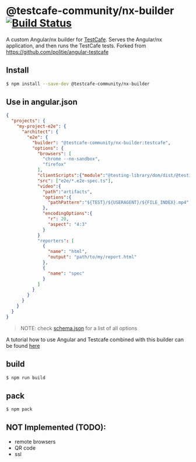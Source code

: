 # @testcafe-community/nx-builder [![Build Status](https://travis-ci.org/testcafe-community/nx-builder.svg?branch=master)](https://travis-ci.org/testcafe-community/nx-builder)
A custom Angular/nx builder for [TestCafe](http://devexpress.github.io/testcafe/).
Serves the Angular/nx application, and then runs the TestCafe tests.  Forked from https://github.com/politie/angular-testcafe

## Install
```bash
$ npm install --save-dev @testcafe-community/nx-builder
```

## Use in angular.json
```json
{
  "projects": {
    "my-project-e2e": {
      "architect": {
        "e2e": {
          "builder": "@testcafe-community/nx-builder:testcafe",
          "options": {
            "browsers": [
              "chrome --no-sandbox",
              "firefox"
            ],
            "clientScripts":{"module":"@testing-library/dom/dist/@testing-library/dom.umd.js"},
            "src": ["e2e/*.e2e-spec.ts"],
            "video":{
              "path":"artifacts",
              "options":{
                "pathPattern":"${TEST}/${USERAGENT}/${FILE_INDEX}.mp4"
              },
              "encodingOptions":{
                "r": 20,
                "aspect": "4:3"
              }
            }
            "reporters": [
              {
                "name": "html",
                "output": "path/to/my/report.html"
              },
              {
                "name": "spec"
              }
            ]
          }
        }
      }
    }
  }
}
```
> NOTE: check [schema.json](src/testcafe/schema.json) for a list of all options

A tutorial how to use Angular and Testcafe combined with this builder can be found [here](https://medium.com/test-automation-pro/testcafe-tests-in-an-angular-project-e1d1ccc6e1cb)

## build
```bash
$ npm run build
```

## pack
```bash
$ npm pack
```

## NOT Implemented (TODO):
* remote browsers
* QR code
* ssl
